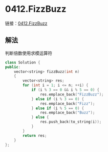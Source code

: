 # 0412.FizzBuzz

链接：[0412.FizzBuzz](https://leetcode.cn/problems/fizz-buzz/)

## 解法

判断倍数使用求模运算符

```c++
class Solution {
public:
    vector<string> fizzBuzz(int n)
    {
        vector<string> res;
        for (int i = 1; i <= n; ++i) {
            if (i % 3 == 0 && i % 5 == 0) {
                res.emplace_back("FizzBuzz");
            } else if (i % 3 == 0) {
                res.emplace_back("Fizz");
            } else if (i % 5 == 0) {
                res.emplace_back("Buzz");
            } else {
                res.push_back(to_string(i));
            }
        }
        return res;
    }
};

```
